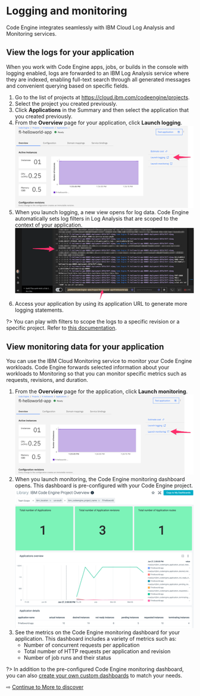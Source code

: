 # Logging and monitoring

Code Engine integrates seamlessly with IBM Cloud Log Analysis and Monitoring services.

## View the logs for your application

When you work with Code Engine apps, jobs, or builds in the console with logging enabled, logs are forwarded to an IBM Log Analysis service where they are indexed, enabling full-text search through all generated messages and convenient querying based on specific fields.

1. Go to the list of projects at https://cloud.ibm.com/codeengine/projects.
1. Select the project you created previously.
1. Click **Applications** in the Summary and then select the application that you created previously.
1. From the **Overview** page for your application, click **Launch logging**.
   ![](images/50-launch-logging.png ':size=400')
1. When you launch logging, a new view opens for log data. Code Engine automatically sets log filters in Log Analysis that are scoped to the context of your application.
   ![](images/50-logging.png ':size=400')
1. Access your application by using its  application URL to generate more logging statements.

?> You can play with filters to scope the logs to a specific revision or a specific project. Refer to [this documentation](https://cloud.ibm.com/docs/codeengine?topic=codeengine-view-logs#view-logs-filters).

## View monitoring data for your application

You can use the IBM Cloud Monitoring service to monitor your Code Engine workloads. Code Engine forwards selected information about your workloads to Monitoring so that you can monitor specific metrics such as requests, revisions, and duration.

1. From the **Overview** page for the application, click **Launch monitoring**.
   ![](images/50-launch-monitoring.png ':size=400')
1. When you launch monitoring, the Code Engine monitoring dashboard opens. This dashboard is pre-configured with your Code Engine project.
   ![](images/50-monitoring.png ':size=400')
1. See the metrics on the Code Engine monitoring dashboard for your application. This dashboard includes a variety of metrics such as:
   * Number of concurrent requests per application
   * Total number of HTTP requests per application and revision
   * Number of job runs and their status

?> In addition to the pre-configured Code Engine monitoring dashboard, you can also [create your own custom dashboards](https://cloud.ibm.com/docs/codeengine?topic=codeengine-monitor-custom) to match your needs.

⇨ [Continue to More to discover](60-more-to-discover.md)